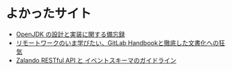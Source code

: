 # よかったサイト

<!-- textlint-disable -->

- [OpenJDK の設計と実装に関する備忘録](http://hsmemo.github.io/)
- [リモートワークのいま学びたい、GitLab Handbookと徹底した文書化への狂気](https://qiita.com/e99h2121/items/ea5822922d83d00ebc4a)
- [Zalando RESTful API と イベントスキーマのガイドライン](https://restful-api-guidelines-ja.netlify.app/)

<!-- textlint-enable -->
